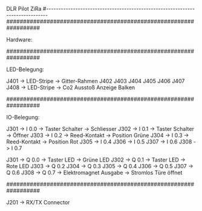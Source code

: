 DLR Pilot ZiRa
#------------------------------------------------------------------------------
##################################################################

Hardware:

##################################################################

LED-Belegung:

J401	-> LED-Stripe	-> Gitter-Rahmen
J402
J403
J404
J405
J406
J407
J408	-> LED-Stripe	-> Co2 Ausstoß Anzeige Balken

##################################################################

IO-Belegung:

J301 -> I 0.0	-> Taster Schalter			-> Schliesser
J302 -> I 0.1	-> Taster Schalter			-> Öffner
J303 -> I 0.2	-> Reed-Kontakt				-> Position Grüne
J304 -> I 0.3	-> Reed-Kontakt				-> Position Rot
J305 -> I 0.4
J306 -> I 0.5
J307 -> I 0.6
J308 -> I 0.7

J301 -> Q 0.0	-> Taster LED				-> Grüne LED
J302 -> Q 0.1	-> Taster LED				-> Rote LED
J303 -> Q 0.2
J304 -> Q 0.3
J305 -> Q 0.4
J306 -> Q 0.5
J307 -> Q 0.6
J308 -> Q 0.7	-> Elektromagnet Ausgabe	-> Stromlos Türe öffnet

##################################################################

J201	-> RX/TX Connector
